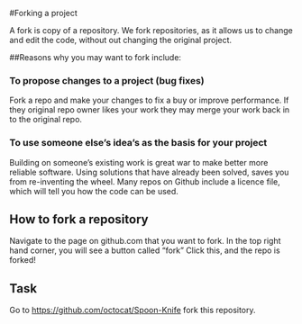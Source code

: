 
#Forking a project

A fork is copy of a repository. We fork repositories, as it allows us to change and edit the code, without out changing the original project.

##Reasons why you may want to fork include:
### To propose changes to a project (bug fixes)
Fork a repo and make your changes to fix a buy or improve performance. If they original repo owner likes your work they may merge your work back in to the original repo.

### To use someone else’s idea’s as the basis for your project
Building on someone’s existing work is great war to make better more reliable software. Using solutions that have already been solved, saves you from re-inventing the wheel.
Many repos on Github include a licence file, which will tell you how the code can be used.


## How to fork a repository
Navigate to the page on github.com that you want to fork. 
In the top right hand corner, you will see a button called “fork”
Click this, and the repo is forked!




## Task
Go to https://github.com/octocat/Spoon-Knife 
fork this repository.
